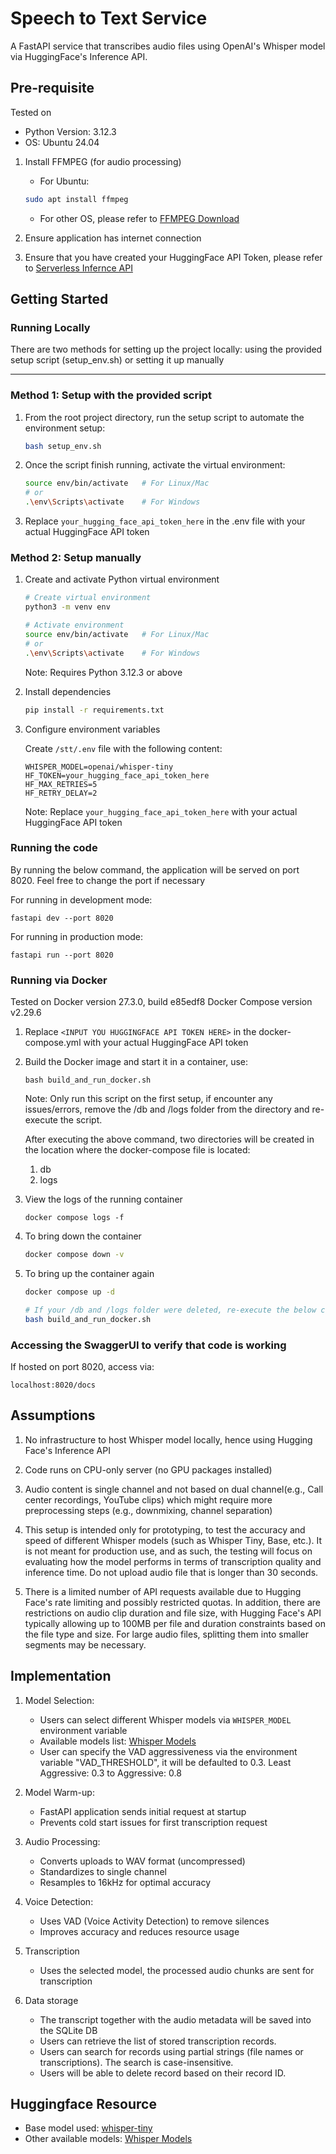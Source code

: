 # Speech to Text Service

A FastAPI service that transcribes audio files using OpenAI's Whisper model via HuggingFace's Inference API.

## Pre-requisite

Tested on

- Python Version: 3.12.3
- OS: Ubuntu 24.04

1. Install FFMPEG (for audio processing)

   - For Ubuntu:

   ```bash
   sudo apt install ffmpeg
   ```

   - For other OS, please refer to [FFMPEG Download](https://www.ffmpeg.org/download.html)

2. Ensure application has internet connection

3. Ensure that you have created your HuggingFace API Token, please refer to [Serverless Infernce API](https://huggingface.co/docs/api-inference/en/index)

## Getting Started

### Running Locally

There are two methods for setting up the project locally: using the provided setup script (setup_env.sh) or setting it up manually

---

### Method 1: Setup with the provided script

1.  From the root project directory, run the setup script to automate the environment setup:

    ```bash
    bash setup_env.sh
    ```

2.  Once the script finish running, activate the virtual environment:

    ```bash
    source env/bin/activate   # For Linux/Mac
    # or
    .\env\Scripts\activate    # For Windows
    ```

3.  Replace `your_hugging_face_api_token_here` in the .env file with your actual HuggingFace API token

### Method 2: Setup manually

1. Create and activate Python virtual environment

   ```bash
   # Create virtual environment
   python3 -m venv env

   # Activate environment
   source env/bin/activate   # For Linux/Mac
   # or
   .\env\Scripts\activate    # For Windows
   ```

   Note: Requires Python 3.12.3 or above

2. Install dependencies

   ```bash
   pip install -r requirements.txt
   ```

3. Configure environment variables

   Create `/stt/.env` file with the following content:

   ```env
   WHISPER_MODEL=openai/whisper-tiny
   HF_TOKEN=your_hugging_face_api_token_here
   HF_MAX_RETRIES=5
   HF_RETRY_DELAY=2
   ```

   Note: Replace `your_hugging_face_api_token_here` with your actual HuggingFace API token

### Running the code

By running the below command, the application will be served on port 8020. Feel free to change the port if necessary

For running in development mode:

```
fastapi dev --port 8020
```

For running in production mode:

```
fastapi run --port 8020
```

### Running via Docker

Tested on
Docker version 27.3.0, build e85edf8
Docker Compose version v2.29.6

1. Replace `<INPUT YOU HUGGINGFACE API TOKEN HERE>` in the docker-compose.yml with your actual HuggingFace API token

2. Build the Docker image and start it in a container, use:

   ```
   bash build_and_run_docker.sh
   ```

   Note: Only run this script on the first setup, if encounter any issues/errors, remove the /db and /logs folder from the directory and re-execute the script.

   After executing the above command, two directories will be created in the location where the docker-compose file is located:

   1. db
   2. logs

3. View the logs of the running container

   ```
   docker compose logs -f
   ```

4. To bring down the container
   ```bash
   docker compose down -v
   ```
5. To bring up the container again

   ```bash
   docker compose up -d

   # If your /db and /logs folder were deleted, re-execute the below command again
   bash build_and_run_docker.sh
   ```

### Accessing the SwaggerUI to verify that code is working

If hosted on port 8020,
access via:

```
localhost:8020/docs
```

## Assumptions

1. No infrastructure to host Whisper model locally, hence using Hugging Face's Inference API

2. Code runs on CPU-only server (no GPU packages installed)

3. Audio content is single channel and not based on dual channel(e.g., Call center recordings, YouTube clips) which might require more preprocessing steps (e.g., downmixing, channel separation)

4. This setup is intended only for prototyping, to test the accuracy and speed of different Whisper models (such as Whisper Tiny, Base, etc.). It is not meant for production use, and as such, the testing will focus on evaluating how the model performs in terms of transcription quality and inference time. Do not upload audio file that is longer than 30 seconds.

5. There is a limited number of API requests available due to Hugging Face's rate limiting and possibly restricted quotas. In addition, there are restrictions on audio clip duration and file size, with Hugging Face's API typically allowing up to 100MB per file and duration constraints based on the file type and size. For large audio files, splitting them into smaller segments may be necessary.

## Implementation

1. Model Selection:

   - Users can select different Whisper models via `WHISPER_MODEL` environment variable
   - Available models list: [Whisper Models](https://huggingface.co/collections/openai/whisper-release-6501bba2cf999715fd953013)
   - User can specify the VAD aggressiveness via the environment variable "VAD_THRESHOLD", it will be defaulted to 0.3. Least Aggressive: 0.3 to Aggressive: 0.8

2. Model Warm-up:

   - FastAPI application sends initial request at startup
   - Prevents cold start issues for first transcription request

3. Audio Processing:

   - Converts uploads to WAV format (uncompressed)
   - Standardizes to single channel
   - Resamples to 16kHz for optimal accuracy

4. Voice Detection:

   - Uses VAD (Voice Activity Detection) to remove silences
   - Improves accuracy and reduces resource usage

5. Transcription

   - Uses the selected model, the processed audio chunks are sent for transcription

6. Data storage
   - The transcript together with the audio metadata will be saved into the SQLite DB
   - Users can retrieve the list of stored transcription records.
   - Users can search for records using partial strings (file names or transcriptions). The search is case-insensitive.
   - Users will be able to delete record based on their record ID.

## Huggingface Resource

- Base model used: [whisper-tiny](https://huggingface.co/openai/whisper-tiny)
- Other available models: [Whisper Models](https://huggingface.co/collections/openai/whisper-release-6501bba2cf999715fd953013)
